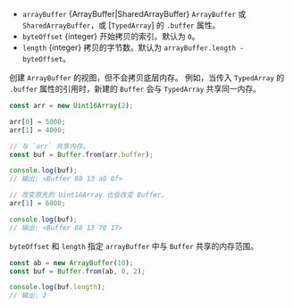 <!-- YAML
added: v5.10.0
-->

* `arrayBuffer` {ArrayBuffer|SharedArrayBuffer} `ArrayBuffer` 或 `SharedArrayBuffer`，或 [`TypedArray`] 的 `.buffer` 属性。
* `byteOffset` {integer} 开始拷贝的索引。默认为 `0`。
* `length` {integer} 拷贝的字节数。默认为 `arrayBuffer.length - byteOffset`。

创建 `ArrayBuffer` 的视图，但不会拷贝底层内存。
例如，当传入 `TypedArray` 的 `.buffer` 属性的引用时，新建的 `Buffer` 会与 `TypedArray` 共享同一内存。

```js
const arr = new Uint16Array(2);

arr[0] = 5000;
arr[1] = 4000;

// 与 `arr` 共享内存。
const buf = Buffer.from(arr.buffer);

console.log(buf);
// 输出: <Buffer 88 13 a0 0f>

// 改变原先的 Uint16Array 也会改变 Buffer。
arr[1] = 6000;

console.log(buf);
// 输出: <Buffer 88 13 70 17>
```

`byteOffset` 和 `length` 指定 `arrayBuffer` 中与 `Buffer` 共享的内存范围。

```js
const ab = new ArrayBuffer(10);
const buf = Buffer.from(ab, 0, 2);

console.log(buf.length);
// 输出: 2
```

